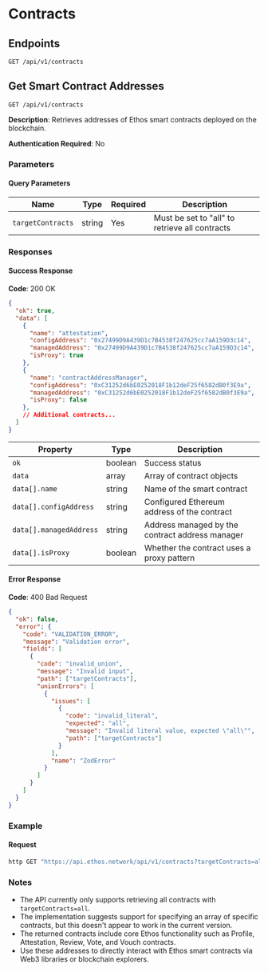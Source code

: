# Contracts

## Endpoints

```
GET /api/v1/contracts
```

## Get Smart Contract Addresses

```
GET /api/v1/contracts
```

**Description**: Retrieves addresses of Ethos smart contracts deployed on the blockchain.

**Authentication Required**: No

### Parameters

#### Query Parameters

| Name | Type | Required | Description |
|------|------|----------|-------------|
| `targetContracts` | string | Yes | Must be set to "all" to retrieve all contracts |

### Responses

#### Success Response

**Code**: 200 OK

```json
{
  "ok": true,
  "data": [
    {
      "name": "attestation",
      "configAddress": "0x27499D9A439D1c7B4538f247625cc7aA159D3c14",
      "managedAddress": "0x27499D9A439D1c7B4538f247625cc7aA159D3c14",
      "isProxy": true
    },
    {
      "name": "contractAddressManager",
      "configAddress": "0xC31252d6bE0252018F1b12deF25f6582dB0f3E9a",
      "managedAddress": "0xC31252d6bE0252018F1b12deF25f6582dB0f3E9a",
      "isProxy": false
    },
    // Additional contracts...
  ]
}
```

| Property | Type | Description |
|----------|------|-------------|
| `ok` | boolean | Success status |
| `data` | array | Array of contract objects |
| `data[].name` | string | Name of the smart contract |
| `data[].configAddress` | string | Configured Ethereum address of the contract |
| `data[].managedAddress` | string | Address managed by the contract address manager |
| `data[].isProxy` | boolean | Whether the contract uses a proxy pattern |

#### Error Response

**Code**: 400 Bad Request

```json
{
  "ok": false,
  "error": {
    "code": "VALIDATION_ERROR",
    "message": "Validation error",
    "fields": [
      {
        "code": "invalid_union",
        "message": "Invalid input",
        "path": ["targetContracts"],
        "unionErrors": [
          {
            "issues": [
              {
                "code": "invalid_literal",
                "expected": "all",
                "message": "Invalid literal value, expected \"all\"",
                "path": ["targetContracts"]
              }
            ],
            "name": "ZodError"
          }
        ]
      }
    ]
  }
}
```

### Example

#### Request

```bash
http GET "https://api.ethos.network/api/v1/contracts?targetContracts=all"
```

### Notes

- The API currently only supports retrieving all contracts with `targetContracts=all`.
- The implementation suggests support for specifying an array of specific contracts, but this doesn't appear to work in the current version.
- The returned contracts include core Ethos functionality such as Profile, Attestation, Review, Vote, and Vouch contracts.
- Use these addresses to directly interact with Ethos smart contracts via Web3 libraries or blockchain explorers.
